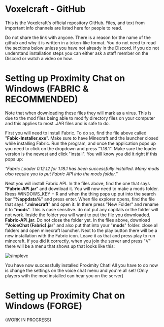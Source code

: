 # Voxelcraft - GitHub
This is the Voxelcraft's official repository GitHub. Files, and text from important info channels are listed here for people to read.

Do not share the link with anyone. There is a reason for the name of the github and why it is written in a token-like format. You do not need to read the sections below unless you have not already in the Discord. If you do not understand installation steps you can either ask a staff member on the Discord or watch a video on how.

# Setting up Proximity Chat on Windows (FABRIC & RECOMMENDED)
Note that when downloading these files they will mark as a virus. This is due to the mod files being able to modify directory files on your computer and this applies to most .JAR files and is safe to do.

First you will need to install Fabric. To do so, find the file above called "__Fabic-Installer.exe__". Make sure to have Minecraft and the launcher closed while installing Fabric. Run the program, and once the application pops up you need to click on the dropdown and press "1.18.1". Make sure the loader version is the newest and click "install". You will know you did it right if this pops up:

*"Fabric Loader 0.12.12 for 1.18.1 has been successfully installed. Many mods also require you to put Fabric API into the mods folder."*

Next you will install Fabric API. In the files above, find the one that says "__Fabric-API.jar__" and download it. You will now need to make a mods folder. Rress WINDOWS_KEY + R and when the thing pops up put into the search bar "__%appdata%__" and press enter. When file explorer opens, find the file that says "__.minecraft__" and open it. In there press "New Folder" and rename it to "__mods__". This is case sensitive. do not put any capitals or the folder will not work. Inside the folder you will want to put the file you downloaded, __Fabric-API.jar__. Do not close the folder yet. In the files above, download "__VoiceChat (Fabric).jar__" and also put that into your "__mods__" folder. close all folders and open minecraft launcher. Next to the play button there will be a new installation with the Fabric icon. Leave it as that and press play to run minecraft. If you did it correctly, when you join the server and press "V" there will be a menu that shows up that looks like this:

![simplevc](https://user-images.githubusercontent.com/97993384/152624333-2c3ff116-6272-4548-880f-fad93bbd7d18.png)

You have now successfully installed Proximity Chat! All you have to do now is change the settings on the voice chat menu and you're all set! (Only players with the mod installed can hear you on the server)

# Setting up Proximity Chat on Windows (FORGE)
(WORK IN PROGRESS)
